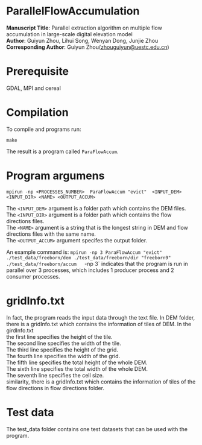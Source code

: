 # ParallelFlowAccumulation  
**Manuscript Title**: Parallel extraction algorithm on multiple flow accumulation in large-scale digital elevation model  
**Author**: Guiyun Zhou, Lihui Song, Wenyan Dong, Junjie Zhou  
**Corresponding Author**: Guiyun Zhou(zhouguiyun@uestc.edu.cn)
# Prerequisite  
GDAL, MPI and cereal  
# Compilation  
To compile and programs run:  
```
make
```  
The result is a program called `ParaFlowAccum`.  
# Program argumens
```
mpirun -np <PROCESSES_NUMBER>  ParaFlowAccum "evict"  <INPUT_DEM> <INPUT_DIR> <NAME> <OUTPUT_ACCUM>
```
The `<INPUT_DEM>` argument is a folder path which contains the DEM files.  
The `<INPUT_DIR>` argument is a folder path which contains the flow directions files.  
The `<NAME>` argument is a string that is the longest string in DEM and flow directions files with the same name.  
The `<OUTPUT_ACCUM>` argument specifes the output folder.  

An example command is: `mpirun -np 3 ParaFlowAccum "evict" ./test_data/freeborn/dem ./test_data/freeborn/dir "freeborn9" ./test_data/freeborn/accum  
`-np 3` indicates that the program is run in parallel over 3 processes, which includes 1 producer process and 2 consumer processes.   
# gridInfo.txt  
In fact, the program reads the input data through the text file. In DEM folder, there is a gridInfo.txt which contains the information of tiles of DEM. In the girdInfo.txt   
the first line specifies the height of the tile.  
The second line specifies the width of the tile.   
The third line specifies the height of the grid.  
The fourth line specifies the width of the grid.  
The fifth line specifies the total height of the whole DEM.   
The sixth line specifies the total width of the whole DEM.   
The seventh line specifies the cell size.  
similarity, there is a gridInfo.txt which contains the information of tiles of the flow directions in flow directions folder.  

# Test data
The test_data folder contains one test datasets that can be used with the program.  



